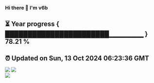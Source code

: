 ### Hi there 👋  I'm v6b  
⏳ Year progress { ███████████████████████▁▁▁▁▁▁▁ } 78.21 %
---
⏰ Updated on Sun, 13 Oct 2024 06:23:36 GMT
---
![](https://github-readme-stats.vercel.app/api?username=v6b&bg_color=30,e96443,904e95&title_color=fff&text_color=fff&layout=compact)
![](https://github-readme-stats.vercel.app/api/top-langs/?username=v6b&layout=compact&bg_color=30,e96443,904e95&title_color=fff&text_color=fff)  
![](https://gcore.jsdelivr.net/gh/v6b/v6b@main/assets/github-contribution-grid-snake.svg)

